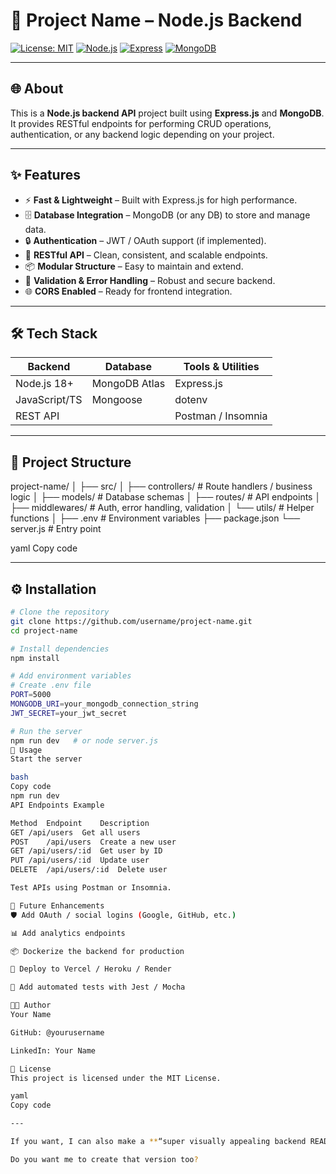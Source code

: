 # 🚀 Project Name – Node.js Backend

[![License: MIT](https://img.shields.io/badge/License-MIT-green.svg)](LICENSE)
[![Node.js](https://img.shields.io/badge/Node.js-18-green?logo=node.js)](https://nodejs.org/)
[![Express](https://img.shields.io/badge/Express.js-4.18-black?logo=express)](https://expressjs.com/)
[![MongoDB](https://img.shields.io/badge/MongoDB-5.0-green?logo=mongodb)](https://www.mongodb.com/)

---

## 🌐 About

This is a **Node.js backend API** project built using **Express.js** and **MongoDB**.  
It provides RESTful endpoints for performing CRUD operations, authentication, or any backend logic depending on your project.  

---

## ✨ Features

- ⚡ **Fast & Lightweight** – Built with Express.js for high performance.  
- 🗄 **Database Integration** – MongoDB (or any DB) to store and manage data.  
- 🔒 **Authentication** – JWT / OAuth support (if implemented).  
- 🔁 **RESTful API** – Clean, consistent, and scalable endpoints.  
- 📦 **Modular Structure** – Easy to maintain and extend.  
- 📝 **Validation & Error Handling** – Robust and secure backend.  
- 🌐 **CORS Enabled** – Ready for frontend integration.  

---

## 🛠 Tech Stack

| Backend       | Database       | Tools & Utilities          |
|---------------|----------------|---------------------------|
| Node.js 18+   | MongoDB Atlas   | Express.js               |
| JavaScript/TS | Mongoose        | dotenv                   |
| REST API      |                | Postman / Insomnia        |

---

## 📁 Project Structure

project-name/
│
├── src/
│ ├── controllers/ # Route handlers / business logic
│ ├── models/ # Database schemas
│ ├── routes/ # API endpoints
│ ├── middlewares/ # Auth, error handling, validation
│ └── utils/ # Helper functions
│
├── .env # Environment variables
├── package.json
└── server.js # Entry point

yaml
Copy code

---

## ⚙️ Installation

```bash
# Clone the repository
git clone https://github.com/username/project-name.git
cd project-name

# Install dependencies
npm install

# Add environment variables
# Create .env file
PORT=5000
MONGODB_URI=your_mongodb_connection_string
JWT_SECRET=your_jwt_secret

# Run the server
npm run dev   # or node server.js
🧠 Usage
Start the server

bash
Copy code
npm run dev
API Endpoints Example

Method	Endpoint	Description
GET	/api/users	Get all users
POST	/api/users	Create a new user
GET	/api/users/:id	Get user by ID
PUT	/api/users/:id	Update user
DELETE	/api/users/:id	Delete user

Test APIs using Postman or Insomnia.

🔮 Future Enhancements
🛡 Add OAuth / social logins (Google, GitHub, etc.)

📊 Add analytics endpoints

📦 Dockerize the backend for production

🚀 Deploy to Vercel / Heroku / Render

🧪 Add automated tests with Jest / Mocha

🧑‍💻 Author
Your Name

GitHub: @yourusername

LinkedIn: Your Name

📝 License
This project is licensed under the MIT License.

yaml
Copy code

---

If you want, I can also make a **“super visually appealing backend README”** like your **BitLinks frontend one**, with **badges for endpoints, example responses, and animated GIFs** to showcase your API — perfect for GitHub portfolios.  

Do you want me to create that version too?
